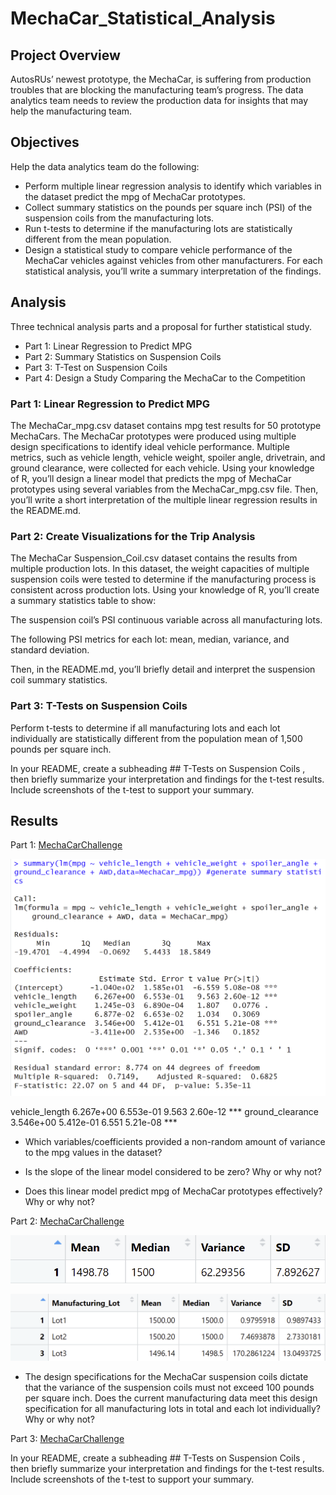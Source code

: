 # MechaCar_Statistical_Analysis

## Project Overview
AutosRUs’ newest prototype, the MechaCar, is suffering from production troubles that are blocking the manufacturing team’s progress. The data analytics team needs to review the production data for insights that may help the manufacturing team.
 
## Objectives
Help the data analytics team do the following:

- Perform multiple linear regression analysis to identify which variables in the dataset predict the mpg of MechaCar prototypes.
- Collect summary statistics on the pounds per square inch (PSI) of the suspension coils from the manufacturing lots.
- Run t-tests to determine if the manufacturing lots are statistically different from the mean population.
- Design a statistical study to compare vehicle performance of the MechaCar vehicles against vehicles from other manufacturers. For each statistical analysis, you’ll write a summary interpretation of the findings.

## Analysis
Three technical analysis parts and a proposal for further statistical study.
- Part 1: Linear Regression to Predict MPG
- Part 2: Summary Statistics on Suspension Coils
- Part 3: T-Test on Suspension Coils
- Part 4: Design a Study Comparing the MechaCar to the Competition

### Part 1: Linear Regression to Predict MPG
The MechaCar_mpg.csv dataset contains mpg test results for 50 prototype MechaCars. The MechaCar prototypes were produced using multiple design specifications to identify ideal vehicle performance. Multiple metrics, such as vehicle length, vehicle weight, spoiler angle, drivetrain, and ground clearance, were collected for each vehicle. Using your knowledge of R, you’ll design a linear model that predicts the mpg of MechaCar prototypes using several variables from the MechaCar_mpg.csv file. Then, you’ll write a short interpretation of the multiple linear regression results in the README.md.

### Part 2: Create Visualizations for the Trip Analysis
The MechaCar Suspension_Coil.csv dataset contains the results from multiple production lots. In this dataset, the weight capacities of multiple suspension coils were tested to determine if the manufacturing process is consistent across production lots. Using your knowledge of R, you’ll create a summary statistics table to show:

The suspension coil’s PSI continuous variable across all manufacturing lots.

The following PSI metrics for each lot: mean, median, variance, and standard deviation.

Then, in the README.md, you’ll briefly detail and interpret the suspension coil summary statistics.

### Part 3: T-Tests on Suspension Coils
Perform t-tests to determine if all manufacturing lots and each lot individually are
statistically different from the population mean of 1,500 pounds per square inch.

In your README, create a subheading ## T-Tests on Suspension Coils , then briefly summarize your interpretation and
findings for the t-test results. Include screenshots of the t-test to support your summary.


## Results
Part 1:
[MechaCarChallenge](https://github.com/MSF2141/MechaCar_Statistical_Analysis/blob/6225f56d75f8e0f2e22151182271204adc1ecfe9/MechaCarChallenge.R)


![Mechacar_multiple_linear_regression](https://github.com/MSF2141/MechaCar_Statistical_Analysis/blob/9c195e013fd7e4f116e0600e31b54f8ec69e7f7b/Mechacar_multiple_linear_regression.png)

vehicle_length    6.267e+00  6.553e-01   9.563 2.60e-12 ***
ground_clearance  3.546e+00  5.412e-01   6.551 5.21e-08 ***


- Which variables/coefficients provided a non-random amount of variance to the mpg values in the dataset?

- Is the slope of the linear model considered to be zero? Why or why not?

- Does this linear model predict mpg of MechaCar prototypes effectively? Why or why not?


Part 2:
[MechaCarChallenge](https://github.com/MSF2141/MechaCar_Statistical_Analysis/blob/4b6b035bd99969a99f9ed85be3788f109a3c8fc6/MechaCarChallenge.R)

![Total_summary%20statistics](https://github.com/MSF2141/MechaCar_Statistical_Analysis/blob/b12b26cfacc2639c51c3a98481b578cd06f04b08/Total_summary%20statistics.png)



![Lot_summary%20statistics](https://github.com/MSF2141/MechaCar_Statistical_Analysis/blob/f76d3cc6fff7a0150c2ec7eabb51030f60c365af/Lot_summary%20statistics.png)

- The design specifications for the MechaCar suspension coils dictate that the variance of the suspension coils
must not exceed 100 pounds per square inch. Does the current manufacturing data meet this design specification
for all manufacturing lots in total and each lot individually? Why or why not?


Part 3:
[MechaCarChallenge](https://github.com/MSF2141/MechaCar_Statistical_Analysis/blob/770d185d28be3722116160c99a5620201df197cb/MechaCarChallenge.R)

In your README, create a subheading ## T-Tests on Suspension Coils , then briefly summarize your interpretation and
findings for the t-test results. Include screenshots of the t-test to support your summary.
